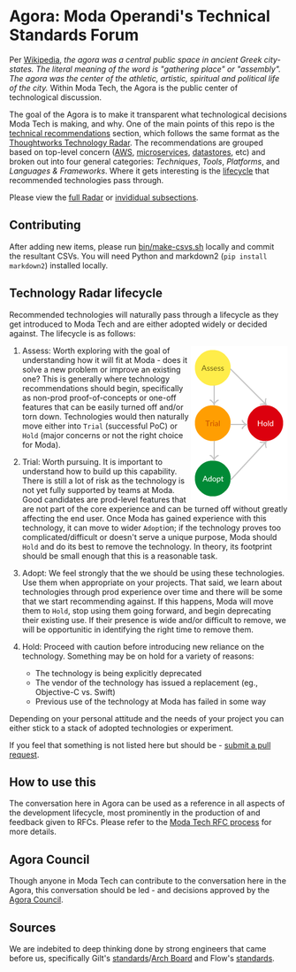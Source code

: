 # Agora: Moda Operandi's Technical Standards Forum

Per [Wikipedia](https://en.wikipedia.org/wiki/Agora), _the agora was a central public space in ancient Greek city-states. The literal meaning of the word is "gathering place" or "assembly". The agora was the center of the athletic, artistic, spiritual and political life of the city._ Within Moda Tech, the Agora is the public center of technological discussion.

The goal of the Agora is to make it transparent what technological decisions Moda Tech is making, and why. One of the main points of this repo is the [technical recommendations](recommendations) section, which follows the same format as the [Thoughtworks Technology Radar](https://www.thoughtworks.com/radar). The recommendations are grouped based on top-level concern ([AWS](recommendations/AWS.md), [microservices](recommendations/microservices.md), [datastores](recommendations/datastores.md), etc) and broken out into four general categories: *Techniques*, *Tools*, *Platforms*, and *Languages & Frameworks*. Where it gets interesting is the [lifecycle](#technology-radar-lifecycle) that recommended technologies pass through.

Please view the [full Radar](https://radar.thoughtworks.com/?sheetId=https%3A%2F%2Fraw.githubusercontent.com%2FModaOperandi%2Fagora%2Fmaster%2Fcsv%2Fall.csv) or [invididual subsections](recommendations).

## Contributing
After adding new items, please run [bin/make-csvs.sh](bin/make-csvs.sh) locally and commit the resultant CSVs. You will need Python and markdown2 (`pip install markdown2`) installed locally.


## Technology Radar lifecycle

Recommended technologies will naturally pass through a lifecycle as they get introduced to Moda Tech and are either adopted widely or decided against. The lifecycle is as follows:

<img align="right" src="images/radar-state-machine.png">

1. Assess: Worth exploring with the goal of understanding how it will fit at Moda - does it solve a new problem or improve an existing one? This is generally where technology recommendations should begin, specifically as non-prod proof-of-concepts or one-off features that can be easily turned off and/or torn down. Technologies would then naturally move either into `Trial` (successful PoC) or `Hold` (major concerns or not the right choice for Moda).

3. Trial: Worth pursuing. It is important to understand how to build up this capability. There is still a lot of risk as the technology is not yet fully supported by teams at Moda. Good candidates are prod-level features that are not part of the core experience and can be turned off without greatly affecting the end user. Once Moda has gained experience with this technology, it can move to wider `Adopt`ion; if the technology proves too complicated/difficult or doesn't serve a unique purpose, Moda should `Hold` and do its best to remove the technology. In theory, its footprint should be small enough that this is a reasonable task.

3. Adopt: We feel strongly that the we should be using these technologies. Use them when appropriate on your projects. That said, we learn about technologies through prod experience over time and there will be some that we start recommending against. If this happens, Moda will move them to `Hold`, stop using them going forward, and begin deprecating their existing use. If their presence is wide and/or difficult to remove, we will be opportunitic in identifying the right time to remove them.

4. Hold: Proceed with caution before introducing new reliance on the technology. Something may be on hold for a variety of reasons:

	* The technology is being explicitly deprecated
	* The vendor of the technology has issued a replacement (eg., Objective-C vs. Swift)
	* Previous use of the technology at Moda has failed in some way

Depending on your personal attitude and the needs of your project you can either stick to a stack of adopted technologies or experiment.

If you feel that something is not listed here but should be - [submit a pull request](CONTRIBUTING.md).


## How to use this
The conversation here in Agora can be used as a reference in all aspects of the development lifecycle, most prominently in the production of and feedback given to RFCs. Please refer to the [Moda Tech RFC process](https://github.com/ModaOperandi/rfc) for more details.


## Agora Council

Though anyone in Moda Tech can contribute to the conversation here in the Agora, this conversation should be led - and decisions approved by the [Agora Council](COUNCIL.md).


## Sources

We are indebited to deep thinking done by strong engineers that came before us, specifically Gilt's [standards](https://github.com/gilt/standards)/[Arch Board](https://github.com/gilt/arch-board) and Flow's [standards](https://github.com/flowcommerce/standards).
